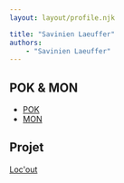 ```yaml
---
layout: layout/profile.njk

title: "Savinien Laeuffer"
authors:
    - "Savinien Laeuffer"
---
```


## POK & MON

* [POK](./pok)
* [MON](./mon)

## Projet

[Loc'out](../../../projets/2022-2023/Locout)
